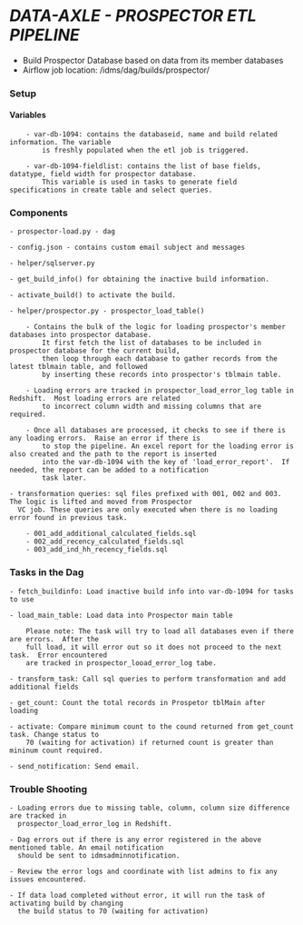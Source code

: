 # *DATA-AXLE - PROSPECTOR ETL PIPELINE*

- Build Prospector Database based on data from its member databases
- Airflow job location: /idms/dag/builds/prospector/

### Setup

#### **Variables**

        - var-db-1094: contains the databaseid, name and build related information. The variable
            is freshly populated when the etl job is triggered.
            
        - var-db-1094-fieldlist: contains the list of base fields, datatype, field width for prospector database.
            This variable is used in tasks to generate field specifications in create table and select queries.


### Components

    - prospector-load.py - dag
    
    - config.json - contains custom email subject and messages
    
    - helper/sqlserver.py
    
    - get_build_info() for obtaining the inactive build information. 
    
    - activate_build() to activate the build.
    
    - helper/prospector.py - prospector_load_table() 
        
        - Contains the bulk of the logic for loading prospector's member databases into prospector database.
            It first fetch the list of databases to be included in prospector database for the current build, 
            then loop through each database to gather records from the latest tblmain table, and followed 
            by inserting these records into prospector's tblmain table.
        
        - Loading errors are tracked in prospector_load_error_log table in Redshift.  Most loading errors are related
            to incorrect column width and missing columns that are required.
        
        - Once all databases are processed, it checks to see if there is any loading errors.  Raise an error if there is
            to stop the pipeline. An excel report for the loading error is also created and the path to the report is inserted
            into the var-db-1094 with the key of 'load_error_report'.  If needed, the report can be added to a notification
            task later.
    
    - transformation queries: sql files prefixed with 001, 002 and 003.  The logic is lifted and moved from Prospector
      VC job. These queries are only executed when there is no loading error found in previous task.
      
        - 001_add_additional_calculated_fields.sql
        - 002_add_recency_calculated_fields.sql
        - 003_add_ind_hh_recency_fields.sql

### Tasks in the Dag
    - fetch_buildinfo: Load inactive build info into var-db-1094 for tasks to use
    
    - load_main_table: Load data into Prospector main table
    
        Please note: The task will try to load all databases even if there are errors.  After the
        full load, it will error out so it does not proceed to the next task.  Error encountered
        are tracked in prospector_looad_error_log tabe.
    
    - transform_task: Call sql queries to perform transformation and add additional fields
    
    - get_count: Count the total records in Prospetor tblMain after loading
    
    - activate: Compare minimum count to the cound returned from get_count task. Change status to
        70 (waiting for activation) if returned count is greater than mininum count required.

    - send_notification: Send email.

### Trouble Shooting
    - Loading errors due to missing table, column, column size difference are tracked in 
      prospector_load_error_log in Redshift. 
    
    - Dag errors out if there is any error registered in the above mentioned table. An email notification
      should be sent to idmsadminnotification.

    - Review the error logs and coordinate with list admins to fix any issues encountered.
    
    - If data load completed without error, it will run the task of activating build by changing
      the build status to 70 (waiting for activation)
